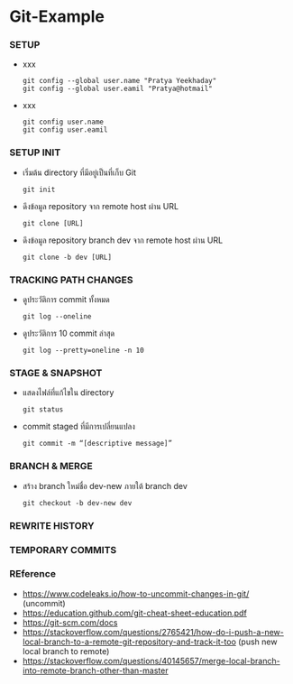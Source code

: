# Git-Example

### SETUP

- xxx

      git config --global user.name "Pratya Yeekhaday"
      git config --global user.eamil "Pratya@hotmail"

- xxx

      git config user.name
      git config user.eamil

### SETUP INIT

- เริ่มต้น directory ที่มีอยู่เป็นที่เก็บ Git

      git init 
      
- ดึงข้อมูล repository จาก remote host ผ่าน URL

      git clone [URL]
      
- ดึงข้อมูล repository branch dev จาก remote host ผ่าน URL

      git clone -b dev [URL]

### TRACKING PATH CHANGES

- ดูประวัติการ commit ทั้งหมด

      git log --oneline

- ดูประวัติการ 10 commit ล่าสุด 

      git log --pretty=oneline -n 10

### STAGE & SNAPSHOT

- แสดงไฟล์ที่แก้ไขใน directory

      git status

- commit staged ที่มีการเปลี่ยนแปลง 

      git commit -m “[descriptive message]”
      
### BRANCH & MERGE
   
- สร้าง branch ใหม่ชื่อ dev-new ภายใต้ branch dev
 
      git checkout -b dev-new dev
      
### REWRITE HISTORY

### TEMPORARY COMMITS

### REference

- https://www.codeleaks.io/how-to-uncommit-changes-in-git/ (uncommit)
- https://education.github.com/git-cheat-sheet-education.pdf
- https://git-scm.com/docs
- https://stackoverflow.com/questions/2765421/how-do-i-push-a-new-local-branch-to-a-remote-git-repository-and-track-it-too (push new local branch to remote)
- https://stackoverflow.com/questions/40145657/merge-local-branch-into-remote-branch-other-than-master
